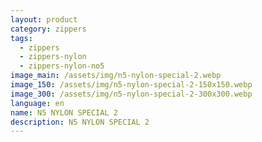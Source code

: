 ```yaml
---
layout: product
category: zippers
tags:
  - zippers
  - zippers-nylon
  - zippers-nylon-no5
image_main: /assets/img/n5-nylon-special-2.webp
image_150: /assets/img/n5-nylon-special-2-150x150.webp
image_300: /assets/img/n5-nylon-special-2-300x300.webp
language: en
name: N5 NYLON SPECIAL 2
description: N5 NYLON SPECIAL 2
---
```

